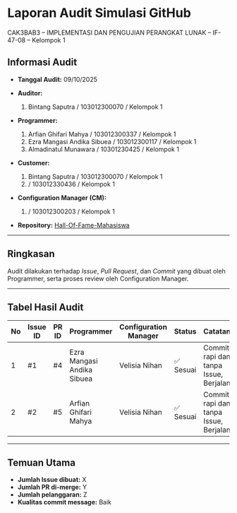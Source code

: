 # Laporan Audit Simulasi GitHub
CAK3BAB3 – IMPLEMENTASI DAN PENGUJIAN PERANGKAT LUNAK – IF-47-08 – Kelompok 1

## Informasi Audit
- **Tanggal Audit:** 09/10/2025  

- **Auditor:**  
  1. Bintang Saputra / 103012300070 / Kelompok 1  

- **Programmer:**  
  1. Arfian Ghifari Mahya / 103012300337 / Kelompok 1  
  2. Ezra Mangasi Andika Sibuea / 103012300117 / Kelompok 1  
  3. Almadinatul Munawara / 10301230425 / Kelompok 1  

- **Customer:**  
  1. Bintang Saputra / 103012300070 / Kelompok 1  
  2.  / 103012330436 / Kelompok 1  

- **Configuration Manager (CM):**  
  1.  / 103012300203 / Kelompok 1  

- **Repository:** [Hall-Of-Fame-Mahasiswa](https://github.com/velinihan/Hall-Of-Fame-Mahasiswa)

---

## Ringkasan
Audit dilakukan terhadap *Issue*, *Pull Request*, dan *Commit* yang dibuat oleh Programmer, serta proses review oleh Configuration Manager.

---

## Tabel Hasil Audit

| No | Issue ID | PR ID | Programmer | Configuration Manager | Status | Catatan |
|----|-----------|-------|-------------|------------------------|---------|----------|
| 1  | #1        | #4    | Ezra Mangasi Andika Sibuea | Velisia Nihan | ✅ Sesuai | Commit rapi dan tanpa Issue, Berjalan |
| 2  | #2        | #5    | Arfian Ghifari Mahya | Velisia Nihan | ✅ Sesuai | Commit rapi dan tanpa Issue, Berjalan |

---

## Temuan Utama
- **Jumlah Issue dibuat:** X  
- **Jumlah PR di-merge:** Y  
- **Jumlah pelanggaran:** Z  
- **Kualitas commit message:** Baik
